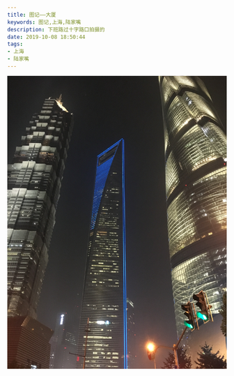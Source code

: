 ```yaml
---
title: 图记——大厦
keywords: 图记,上海,陆家嘴
description: 下班路过十字路口拍摄的
date: 2019-10-08 18:50:44
tags:
- 上海
- 陆家嘴
---
```


![大厦](pic-shanghai-2/IMG_4474.JPG)
